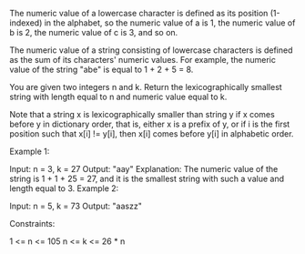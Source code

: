 The numeric value of a lowercase character is defined as its position (1-indexed) in the alphabet, so the numeric value of a is 1, the numeric value of b is 2, the numeric value of c is 3, and so on.

The numeric value of a string consisting of lowercase characters is defined as the sum of its characters' numeric values. For example, the numeric value of the string "abe" is equal to 1 + 2 + 5 = 8.

You are given two integers n and k. Return the lexicographically smallest string with length equal to n and numeric value equal to k.

Note that a string x is lexicographically smaller than string y if x comes before y in dictionary order, that is, either x is a prefix of y, or if i is the first position such that x[i] != y[i], then x[i] comes before y[i] in alphabetic order.

Example 1:

Input: n = 3, k = 27
Output: "aay"
Explanation: The numeric value of the string is 1 + 1 + 25 = 27, and it is the smallest string with such a value and length equal to 3.
Example 2:

Input: n = 5, k = 73
Output: "aaszz"

Constraints:

1 <= n <= 105
n <= k <= 26 \* n
